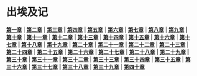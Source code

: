 # 出埃及记
 **[第一章](圣经/圣经(吕振中译本)/lzz/020/001.md)** |
 **[第二章](圣经/圣经(吕振中译本)/lzz/020/002.md)** |
 **[第三章](圣经/圣经(吕振中译本)/lzz/020/003.md)** |
 **[第四章](圣经/圣经(吕振中译本)/lzz/020/004.md)** |
 **[第五章](圣经/圣经(吕振中译本)/lzz/020/005.md)** |
 **[第六章](圣经/圣经(吕振中译本)/lzz/020/006.md)** |
 **[第七章](圣经/圣经(吕振中译本)/lzz/020/007.md)** |
 **[第八章](圣经/圣经(吕振中译本)/lzz/020/008.md)** |
 **[第九章](圣经/圣经(吕振中译本)/lzz/020/009.md)** |
 **[第十章](圣经/圣经(吕振中译本)/lzz/020/010.md)** |
 **[第十一章](圣经/圣经(吕振中译本)/lzz/020/011.md)** |
 **[第十二章](圣经/圣经(吕振中译本)/lzz/020/012.md)** |
 **[第十三章](圣经/圣经(吕振中译本)/lzz/020/013.md)** |
 **[第十四章](圣经/圣经(吕振中译本)/lzz/020/014.md)** |
 **[第十五章](圣经/圣经(吕振中译本)/lzz/020/015.md)** |
 **[第十六章](圣经/圣经(吕振中译本)/lzz/020/016.md)** |
 **[第十七章](圣经/圣经(吕振中译本)/lzz/020/017.md)** |
 **[第十八章](圣经/圣经(吕振中译本)/lzz/020/018.md)** |
 **[第十九章](圣经/圣经(吕振中译本)/lzz/020/019.md)** |
 **[第二十章](圣经/圣经(吕振中译本)/lzz/020/020.md)** |
 **[第二十一章](圣经/圣经(吕振中译本)/lzz/020/021.md)** |
 **[第二十二章](圣经/圣经(吕振中译本)/lzz/020/022.md)** |
 **[第二十三章](圣经/圣经(吕振中译本)/lzz/020/023.md)** |
 **[第二十四章](圣经/圣经(吕振中译本)/lzz/020/024.md)** |
 **[第二十五章](圣经/圣经(吕振中译本)/lzz/020/025.md)** |
 **[第二十六章](圣经/圣经(吕振中译本)/lzz/020/026.md)** |
 **[第二十七章](圣经/圣经(吕振中译本)/lzz/020/027.md)** |
 **[第二十八章](圣经/圣经(吕振中译本)/lzz/020/028.md)** |
 **[第二十九章](圣经/圣经(吕振中译本)/lzz/020/029.md)** |
 **[第三十章](圣经/圣经(吕振中译本)/lzz/020/030.md)** |
 **[第三十一章](圣经/圣经(吕振中译本)/lzz/020/031.md)** |
 **[第三十二章](圣经/圣经(吕振中译本)/lzz/020/032.md)** |
 **[第三十三章](圣经/圣经(吕振中译本)/lzz/020/033.md)** |
 **[第三十四章](圣经/圣经(吕振中译本)/lzz/020/034.md)** |
 **[第三十五章](圣经/圣经(吕振中译本)/lzz/020/035.md)** |
 **[第三十六章](圣经/圣经(吕振中译本)/lzz/020/036.md)** |
 **[第三十七章](圣经/圣经(吕振中译本)/lzz/020/037.md)** |
 **[第三十八章](圣经/圣经(吕振中译本)/lzz/020/038.md)** |
 **[第三十九章](圣经/圣经(吕振中译本)/lzz/020/039.md)** |
 **[第四十章](圣经/圣经(吕振中译本)/lzz/020/040.md)**